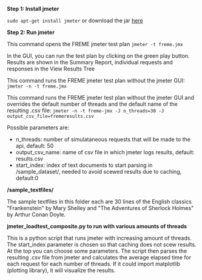 **Step 1: Install jmeter**

```sudo apt-get install jmeter``` or download the jar [here](https://jmeter.apache.org/download_jmeter.cgi)

**Step 2: Run jmeter**

This command opens the FREME jmeter test plan
```jmeter -t freme.jmx```

In the GUI, you can run the test plan by clicking on the green play button.
Results are shown in the Summary Report, individual requests and responses in the View Results Tree

This command runs the FREME jmeter test plan without the jmeter GUI:
```jmeter -n -t freme.jmx```

This command runs the FREME jmeter test plan without the jmeter GUI and overrides the default number of threads and the default name of the resulting .csv file:
```jmeter -n -t freme-jmx -J n_threads=30 -J output_csv_file=fremeresults.csv```

Possible parameters are:
- n_threads: number of simulataneous requests that will be made to the api, default: 50
- output_csv_name: name of csv file in which jmeter logs results, default: results.csv
- start_index: index of text documents to start parsing in /sample_dataset/, needed to avoid scewed results due to caching, default:0

**/sample_textfiles/**

The sample textfiles in this folder each are 30 lines of the English classics "Frankenstein" by Mary Shelley and "The Adventures of Sherlock Holmes" by Arthur Conan Doyle.

**jmeter_loadtest_composite.py to run with various amounts of threads**

This is a python script that runs jmeter with increasing amount of threads. The start_index parameter is chosen so that caching does not scew results.
At the top you can choose some parameters.
The script then parses the resulting .csv file from jmeter and calculates the average elapsed time for each request for each number of threads.
If it could import matplotlib (plotting library), it will visualize the results.
